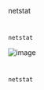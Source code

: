 netstat
#
```
netstat
```
![image](https://user-images.githubusercontent.com/61821641/152328520-0495e657-80f2-4084-9aad-6a74a9dd1fe4.png)
#
```
netstat
```